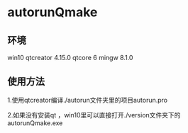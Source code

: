 # autorunQmake

## 环境

win10 
qtcreator 4.15.0 
qtcore 6
mingw 8.1.0 

## 使用方法

1.使用qtcreator编译./autorun文件夹里的项目autorun.pro


2.如果没有安装qt ，win10里可以直接打开./version文件夹下的autorunQmake.exe

